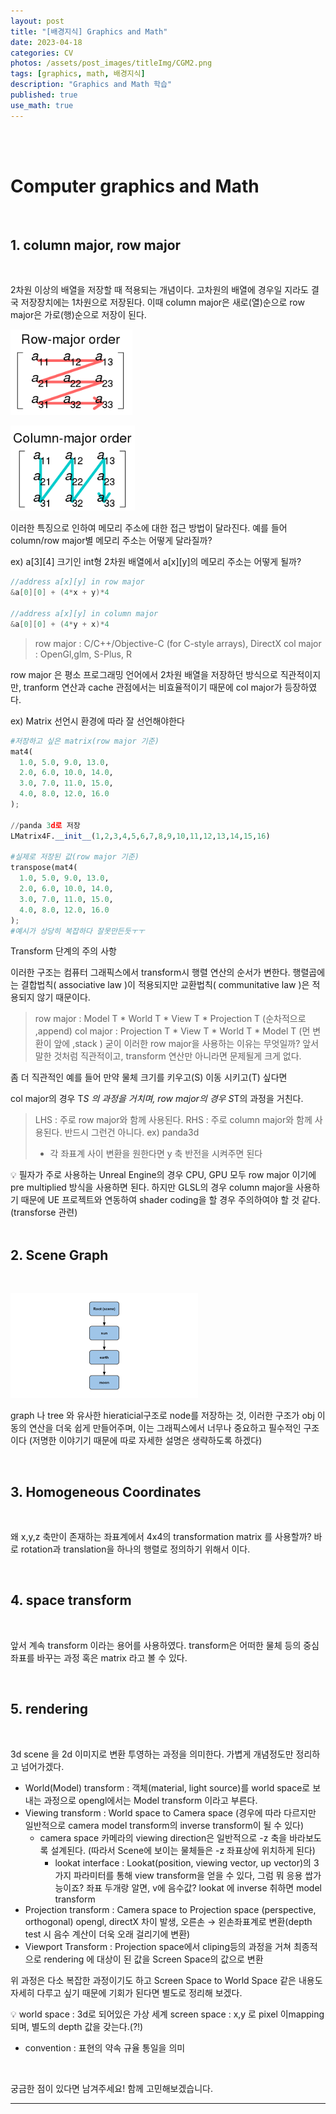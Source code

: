 ```yaml
---
layout: post
title: "[배경지식] Graphics and Math"
date: 2023-04-18
categories: CV
photos: /assets/post_images/titleImg/CGM2.png
tags: [graphics, math, 배경지식] 
description: "Graphics and Math 학습"
published: true
use_math: true
---
```


<br/>
<br/>

# Computer graphics and Math

<br/>

## 1. **column major, row major**

<br/>

2차원 이상의 배열을 저장할 때 적용되는 개념이다. 고차원의 배열에 경우일 지라도 결국 저장장치에는 1차원으로 저장된다. 이때 column major은 새로(열)순으로 row major은 가로(행)순으로 저장이 된다.

![Untitled](/assets/post_images/CGandMath/Untitled.png)

![Untitled](/assets/post_images/CGandMath/Untitled%201.png)

이러한 특징으로 인하여 메모리 주소에 대한 접근 방법이 달라진다. 예를 들어 column/row major별 메모리 주소는 어떻게 달라질까? 

ex) a[3][4] 크기인 int형 2차원 배열에서 a[x][y]의 메모리 주소는 어떻게 될까?

```cpp
//address a[x][y] in row major
&a[0][0] + (4*x + y)*4

//address a[x][y] in column major
&a[0][0] + (4*y + x)*4
```

> row major : C/C++/Objective-C (for C-style arrays), DirectX
col major : OpenGl,glm, S-Plus, R
> 

row major 은 평소 프로그래밍 언어에서 2차원 배열을 저장하던 방식으로 직관적이지만, tranform 연산과 cache 관점에서는 비효율적이기 때문에 col major가 등장하였다. 

ex) Matrix 선언시 환경에 따라 잘 선언해야한다

```python
#저장하고 싶은 matrix(row major 기준)
mat4(
  1.0, 5.0, 9.0, 13.0,
  2.0, 6.0, 10.0, 14.0,
  3.0, 7.0, 11.0, 15.0,
  4.0, 8.0, 12.0, 16.0
);

//panda 3d로 저장
LMatrix4F.__init__(1,2,3,4,5,6,7,8,9,10,11,12,13,14,15,16)

#실제로 저장된 값(row major 기준)
transpose(mat4(
  1.0, 5.0, 9.0, 13.0,
  2.0, 6.0, 10.0, 14.0,
  3.0, 7.0, 11.0, 15.0,
  4.0, 8.0, 12.0, 16.0
);
#예시가 상당히 복잡하다 잘못만든듯ㅜㅜ
```

Transform 단계의 주의 사항

이러한 구조는 컴퓨터 그래픽스에서 transform시 행렬 연산의 순서가 변한다. 행렬곱에는 결합법칙( associative law )이 적용되지만 교환법칙( communitative law )은 적용되지 않기 때문이다. 

> row major :  Model T * World T * View  T * Projection T (순차적으로 ,append)
col major : Projection T * View T * World T * Model T (먼 변환이 앞에 ,stack )
굳이 이러한 row major을 사용하는 이유는 무엇일까?   앞서 말한 것처럼 직관적이고, transform 연산만 아니라면 문제될게 크게 없다.
> 

좀 더 직관적인 예를 들어 만약 물체 크기를 키우고(S) 이동 시키고(T) 싶다면

col major의 경우 T*S 의 과정을 거치며, row major의 경우 S*T의 과정을 거친다.

> LHS : 주로 row major와 함께 사용된다.
RHS : 주로 column major와 함께 사용된다.
반드시 그런건 아니다. ex) panda3d
> 
> - 각 좌표계  사이 변환을 원한다면 y 축 반전을 시켜주면 된다

<aside>
💡 필자가 주로 사용하는 Unreal Engine의 경우 CPU, GPU 모두 row major 이기에 pre multiplied 방식을 사용하면 된다. 하지만 GLSL의 경우 column major을 사용하기 때문에 UE 프로젝트와 연동하여 shader coding을 할 경우 주의하여야 할 것 같다. (transforse 관련)

</aside>

<br/>

## 2. Scene Graph

<br/>

![Untitled](/assets/post_images/CGandMath/Untitled%202.png)

graph 나 tree 와 유사한 hieraticial구조로 node를 저장하는 것, 이러한 구조가 obj 이동의 연산을 더욱 쉽게 만들어주며, 이는 그래픽스에서 너무나 중요하고 필수적인 구조이다 (저명한 이야기기 때문에 따로 자세한 설명은 생략하도록 하겠다)

<br/>


## 3. Homogeneous Coordinates

<br/>

왜 x,y,z 축만이 존재하는 좌표계에서 4x4의 transformation matrix 를 사용할까?  바로 rotation과 translation을 하나의 행렬로 정의하기 위해서 이다. 

<br/>

## 4. space transform

<br/>

앞서 계속 transform 이라는 용어를 사용하였다. transform은 어떠한 물체 등의 중심 좌표를 바꾸는 과정 혹은 matrix 라고 볼 수 있다.

<br/>

## 5. rendering

<br/>

3d scene 을 2d 이미지로 변환 투영하는 과정을 의미한다. 가볍게 개념정도만  정리하고 넘어가겠다.

- World(Model) transform : 객체(material, light source)를 world space로 보내는 과정으로 opengl에서는 Model transform 이라고 부른다.
- Viewing transform : World space to Camera space (경우에 따라 다르지만 일반적으로 camera model transform의 inverse transform이 될 수 있다)
    - camera space 카메라의 viewing direction은 일반적으로 -z 축을 바라보도록 설계된다. (따라서 Scene에 보이는 물체들은 -z 좌표상에 위치하게 된다)
        - lookat interface : Lookat(position, viewing vector, up vector)의 3가지 파라미터를 통해 view transform을 얻을 수 있다, 그럼 뭐 응용 쌉가능이죠? 좌표 두개랑 알면, v에 음수값? lookat 에 inverse 취하면 model transform
- Projection transform : Camera space to Projection space (perspective, orthogonal) opengl, directX 차이 발생, 오른손 → 왼손좌표계로 변환(depth test 시 음수 계산이 더욱 오래 걸리기에 변환)
- Viewport Transform :  Projection space에서 cliping등의 과정을 거쳐 최종적으로 rendering 에 대상이 된 값을 Screen Space의 값으로 변환

위 과정은 다소 복잡한 과정이기도 하고 Screen Space to World Space 같은 내용도 자세히 다루고 싶기 때문에 기회가 된다면 별도로 정리해 보겠다. 

<aside>
💡 world space : 3d로 되어있은 가상 세계
screen space : x,y 로 pixel 이mapping 되며, 별도의 depth 값을 갖는다.(?!)

</aside>

- convention : 표현의 약속 규율 통일을 의미

<br/>

궁금한 점이 있다면 남겨주세요! 함께 고민해보겠습니다.

------------------------